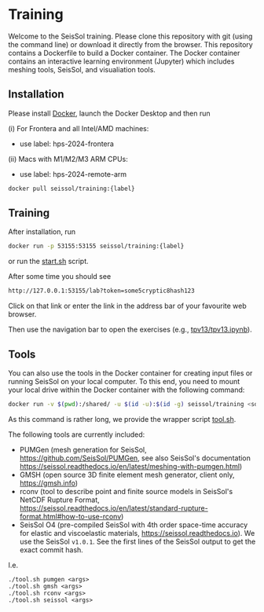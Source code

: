 # Training

Welcome to the SeisSol training. Please clone this repository with git (using the command line) or download it directly from the browser.
This repository contains a Dockerfile to build a Docker container.
The Docker container contains an interactive learning environment (Jupyter) which includes meshing tools, SeisSol, and visualiation tools.

## Installation

Please install [Docker](https://docs.docker.com/engine/install/), launch the Docker Desktop and then run

(i) For Frontera and all Intel/AMD machines: 
 -  use label: hps-2024-frontera

(ii) Macs with M1/M2/M3 ARM  CPUs: 
  - use label: hps-2024-remote-arm
```bash
docker pull seissol/training:{label}
```

## Training

After installation, run
```bash
docker run -p 53155:53155 seissol/training:{label}
```
or run the [start.sh](start.sh) script.

After some time you should see
```bash
http://127.0.0.1:53155/lab?token=some5cryptic8hash123
```
Click on that link or enter the link in the address bar of your favourite web browser.

Then use the navigation bar to open the exercises (e.g., [tpv13/tpv13.ipynb](tpv13/tpv13.ipynb)).

## Tools

You can also use the tools in the Docker container for creating input files or running SeisSol on your local computer.
To this end, you need to mount your local drive within the Docker container with the following command:
```bash
docker run -v $(pwd):/shared/ -u $(id -u):$(id -g) seissol/training <some command>
```
As this command is rather long, we provide the wrapper script [tool.sh](tool.sh).

The following tools are currently included:
- PUMGen (mesh generation for SeisSol, https://github.com/SeisSol/PUMGen, see also SeisSol's documentation https://seissol.readthedocs.io/en/latest/meshing-with-pumgen.html)
- GMSH (open source 3D finite element mesh generator, client only, https://gmsh.info)
- rconv (tool to describe point and finite source models in SeisSol's NetCDF Rupture Format, https://seissol.readthedocs.io/en/latest/standard-rupture-format.html#how-to-use-rconv)
- SeisSol O4 (pre-compiled SeisSol with 4th order space-time accuracy for elastic and viscoelastic materials, https://seissol.readthedocs.io). We use the SeisSol `v1.0.1`. See the first lines of the SeisSol output to get the exact commit hash.


I.e.
```
./tool.sh pumgen <args>
./tool.sh gmsh <args>
./tool.sh rconv <args>
./tool.sh seissol <args>
```

